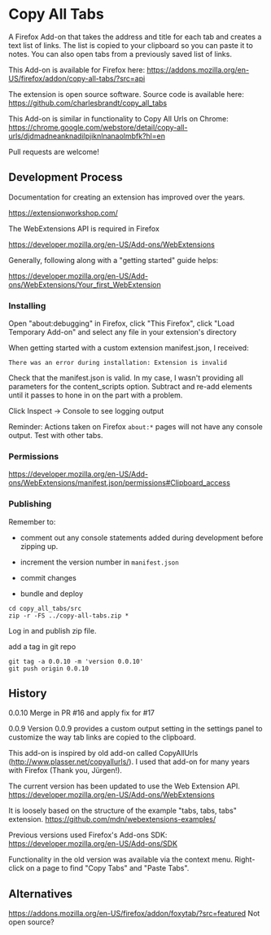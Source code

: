# Copy All Tabs

A Firefox Add-on that takes the address and title for each tab and creates a text list of links. The list is copied to your clipboard so you can paste it to notes. You can also open tabs from a previously saved list of links.

This Add-on is available for Firefox here:
https://addons.mozilla.org/en-US/firefox/addon/copy-all-tabs/?src=api

The extension is open source software. Source code is available here:
https://github.com/charlesbrandt/copy_all_tabs

This Add-on is similar in functionality to Copy All Urls on Chrome:
https://chrome.google.com/webstore/detail/copy-all-urls/djdmadneanknadilpjiknlnanaolmbfk?hl=en

Pull requests are welcome!

## Development Process

Documentation for creating an extension has improved over the years.

https://extensionworkshop.com/

The WebExtensions API is required in Firefox

https://developer.mozilla.org/en-US/Add-ons/WebExtensions

Generally, following along with a "getting started" guide helps:

https://developer.mozilla.org/en-US/Add-ons/WebExtensions/Your_first_WebExtension

### Installing

Open "about:debugging" in Firefox, click "This Firefox", click "Load Temporary Add-on" and select any file in your extension's directory

When getting started with a custom extension manifest.json, I received:

    There was an error during installation: Extension is invalid

Check that the manifest.json is valid. In my case, I wasn't providing all parameters for the content_scripts option. Subtract and re-add elements until it passes to hone in on the part with a problem.

Click Inspect -> Console to see logging output

Reminder: Actions taken on Firefox `about:*` pages will not have any console output. Test with other tabs.

### Permissions

https://developer.mozilla.org/en-US/Add-ons/WebExtensions/manifest.json/permissions#Clipboard_access

### Publishing

Remember to:

- comment out any console statements added during development before zipping up.

- increment the version number in `manifest.json`
- commit changes 

- bundle and deploy
```
cd copy_all_tabs/src
zip -r -FS ../copy-all-tabs.zip *
```

Log in and publish zip file.

add a tag in git repo
```
git tag -a 0.0.10 -m 'version 0.0.10'  
git push origin 0.0.10
```



## History

0.0.10
Merge in PR #16 and apply fix for #17

0.0.9
Version 0.0.9 provides a custom output setting in the settings panel to customize the way tab links are copied to the clipboard.

This add-on is inspired by old add-on called CopyAllUrls (http://www.plasser.net/copyallurls/). I used that add-on for many years with Firefox (Thank you, Jürgen!).

The current version has been updated to use the Web Extension API.
https://developer.mozilla.org/en-US/Add-ons/WebExtensions

It is loosely based on the structure of the example "tabs, tabs, tabs" extension.
https://github.com/mdn/webextensions-examples/

Previous versions used Firefox's Add-ons SDK:
https://developer.mozilla.org/en-US/Add-ons/SDK

Functionality in the old version was available via the context menu. Right-click on a page to find "Copy Tabs" and "Paste Tabs".

## Alternatives

https://addons.mozilla.org/en-US/firefox/addon/foxytab/?src=featured
Not open source?
